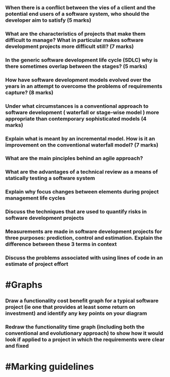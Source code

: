 

### When there is a conflict between the vies of a client and the potential end users of a software system, who should the developer aim to satisfy (5 marks)
 
### What are the characteristics of projects that make them difficult to manage? What in particular makes software development projects more difficult still? (7 marks)

### In the generic software development life cycle (SDLC) why is there sometimes overlap between the stages?  (5 marks)

### How have software development models evolved over the years in an attempt to overcome the problems of requirements capture? (8 marks)

### Under what circumstances is a conventional approach to software development ( waterfall or stage-wise model ) more appropriate than contemporary sophisticated models (4 marks)

### Explain what is meant by an incremental model. How is it an improvement on the conventional waterfall model? (7 marks)

### What are the main pinciples behind an agile approach?

### What are the advantages of a technical review as a means of statically testing a software system

### Explain why focus changes between elements during project management life cycles

### Discuss the techniques that are used to quantify risks in software development projects

### Measurements are made in software development projects for three purposes: prediction, control and estimation. Explain the difference between these 3 terms in context

### Discuss the problems associated with using lines of code in an estimate of project effort

#Graphs
=======

### Draw a functionality cost benefit graph for a typical software project (ie one that provides at least some return on investment) and identify any key points on your diagram

### Redraw the functionality time graph (including both the conventional and evolutionary approach) to show how it would look if applied to a project in which the requirements were clear and fixed


#Marking guidelines
===================

